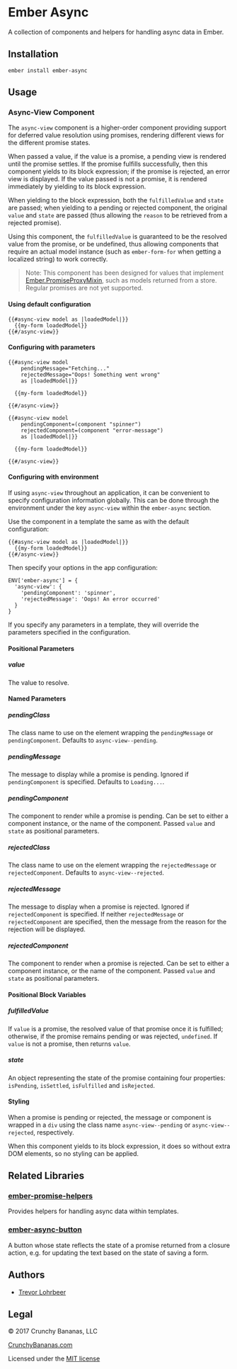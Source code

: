 Ember Async
===========

A collection of components and helpers for handling async data in Ember.


Installation
------------

```
ember install ember-async
```


Usage
-----

### Async-View Component

The `async-view` component is a higher-order component providing support for
deferred value resolution using promises, rendering different views for the
different promise states.

When passed a value, if the value is a promise, a pending view is rendered
until the promise settles. If the promise fulfills successfully, then this
component yields to its block expression; if the promise is rejected, an
error view is displayed. If the value passed is not a promise, it is rendered
immediately by yielding to its block expression.

When yielding to the block expression, both the `fulfilledValue` and `state` are
passed; when yielding to a pending or rejected component, the original `value`
and `state` are passed (thus allowing the `reason` to be retrieved from a
rejected promise).

Using this component, the `fulfilledValue` is guaranteed to be the resolved
value from the promise, or be undefined, thus allowing components that require
an actual model instance (such as `ember-form-for` when getting a localized
string) to work correctly.

> Note: This component has been designed for values that implement
 [Ember.PromiseProxyMixin](https://emberjs.com/api/classes/Ember.PromiseProxyMixin.html),
 such as models returned from a store. Regular promises are not yet supported.

#### Using default configuration

```
{{#async-view model as |loadedModel|}}
  {{my-form loadedModel}}
{{#/async-view}}
```

#### Configuring with parameters

```
{{#async-view model
    pendingMessage="Fetching..."
    rejectedMessage="Oops! Something went wrong"
    as |loadedModel|}}

  {{my-form loadedModel}}

{{#/async-view}}
```

```
{{#async-view model
    pendingComponent=(component "spinner")
    rejectedComponent=(component "error-message")
    as |loadedModel|}}

  {{my-form loadedModel}}

{{#/async-view}}
```

#### Configuring with environment

If using `async-view` throughout an application, it can be convenient to specify
configuration information globally. This can be done through the environment
under the key `async-view` within the `ember-async` section.

Use the component in a template the same as with the default configuration:

```
{{#async-view model as |loadedModel|}}
  {{my-form loadedModel}}
{{#/async-view}}
```

Then specify your options in the app configuration:

```
ENV['ember-async'] = {
  'async-view': {
    'pendingComponent': 'spinner',
    'rejectedMessage': 'Oops! An error occurred'
  }
}
```

If you specify any parameters in a template, they will override the parameters
specified in the configuration.


#### Positional Parameters

##### value

The value to resolve.

#### Named Parameters

##### pendingClass

The class name to use on the element wrapping the `pendingMessage` or
`pendingComponent`. Defaults to `async-view--pending`.

##### pendingMessage

The message to display while a promise is pending. Ignored if
`pendingComponent` is specified. Defaults to `Loading...`.

##### pendingComponent

The component to render while a promise is pending. Can be set to either a
component instance, or the name of the component. Passed `value` and `state` as
positional parameters.

##### rejectedClass

The class name to use on the element wrapping the `rejectedMessage` or
`rejectedComponent`. Defaults to `async-view--rejected`.

##### rejectedMessage

The message to display when a promise is rejected. Ignored if
`rejectedComponent` is specified. If neither `rejectedMessage` or
`rejectedComponent` are specified, then the message from the reason for the
rejection will be displayed.

##### rejectedComponent

The component to render when a promise is rejected. Can be set to either a
component instance, or the name of the component. Passed `value` and `state` as
positional parameters.

#### Positional Block Variables

##### fulfilledValue

If `value` is a promise, the resolved value of that promise once it is
fulfilled; otherwise, if the promise remains pending or was rejected,
`undefined`. If `value` is not a promise, then returns `value`.

##### state

An object representing the state of the promise containing four properties:
`isPending`, `isSettled`, `isFulfilled` and `isRejected`.

#### Styling

When a promise is pending or rejected, the message or component is wrapped in a
`div` using the class name `async-view--pending` or `async-view--rejected`,
respectively.

When this component yields to its block expression, it does so without extra
DOM elements, so no styling can be applied.


Related Libraries
-----------------

### [ember-promise-helpers](https://github.com/fivetanley/ember-promise-helpers)

Provides helpers for handling async data within templates.

### [ember-async-button](https://github.com/DockYard/ember-async-button)

A button whose state reflects the state of a promise returned from a closure
action, e.g. for updating the text based on the state of saving a form.


Authors
-------

- [Trevor Lohrbeer](https://github.com/fastfedora)


Legal
-----

© 2017 Crunchy Bananas, LLC

[CrunchyBananas.com](https://crunchybananas.com/)

Licensed under the [MIT license](http://www.opensource.org/licenses/mit-license.php)
